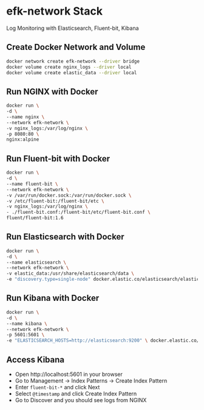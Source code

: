 # efk-network Stack
Log Monitoring with Elasticsearch, Fluent-bit, Kibana

## Create Docker Network and Volume
```bash
docker network create efk-network --driver bridge
docker volume create nginx_logs --driver local
docker volume create elastic_data --driver local
```

## Run NGINX with Docker
```bash
docker run \
-d \
--name nginx \
--network efk-network \
-v nginx_logs:/var/log/nginx \
-p 8080:80 \
nginx:alpine
```

## Run Fluent-bit with Docker
```bash
docker run \
-d \
--name fluent-bit \
--network efk-network \
-v /var/run/docker.sock:/var/run/docker.sock \
-v /etc/fluent-bit:/fluent-bit/etc \
-v nginx_logs:/var/log/nginx \
- ./fluent-bit.conf:/fluent-bit/etc/fluent-bit.conf \
fluent/fluent-bit:1.6
```

## Run Elasticsearch with Docker
```bash
docker run \
-d \
--name elasticsearch \
--network efk-network \
-v elastic_data:/usr/share/elasticsearch/data \
-e "discovery.type=single-node" docker.elastic.co/elasticsearch/elasticsearch:7.9.3
```

## Run Kibana with Docker
```bash
docker run \
-d \
--name kibana \
--network efk-network \
-p 5601:5601 \
-e "ELASTICSEARCH_HOSTS=http://elasticsearch:9200" \ docker.elastic.co/kibana/kibana:7.9.3
```

## Access Kibana
- Open http://localhost:5601 in your browser
- Go to Management -> Index Patterns -> Create Index Pattern
- Enter `fluent-bit-*` and click Next
- Select `@timestamp` and click Create Index Pattern
- Go to Discover and you should see logs from NGINX
